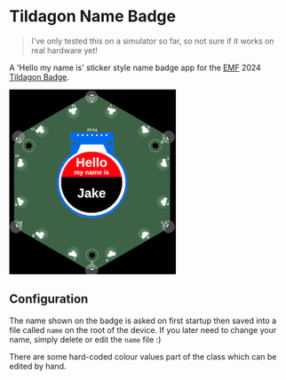 # Tildagon Name Badge

> I've only tested this on a simulator so far, so not sure if it works on real hardware yet!

A 'Hello my name is' sticker style name badge app for the [EMF](https://emfcamp.org) 2024 [Tildagon Badge](https://tildagon.badge.emfcamp.org/).

![A screenshot of the name badge in the simulator](screenshot.png)

## Configuration

The name shown on the badge is asked on first startup then saved into a file called `name` on the root of the device. If you later need to change your name, simply delete or edit the `name` file :)

There are some hard-coded colour values part of the class which can be edited by hand.
